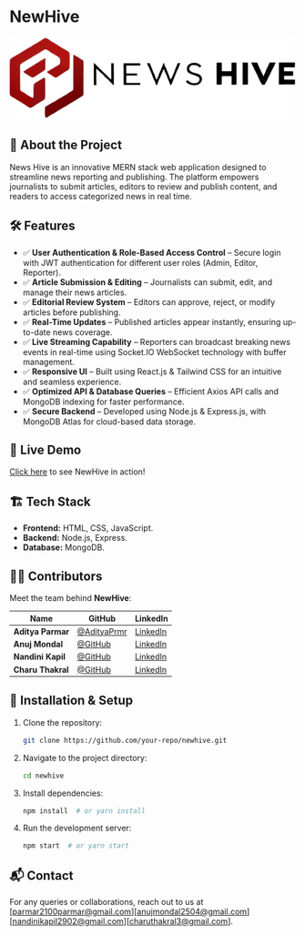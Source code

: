 # NewHive

![NewHive Banner](src/assets/logo.png)

## 🚀 About the Project
News Hive is an innovative MERN stack web application designed to streamline news reporting and publishing. The platform empowers journalists to submit articles, editors to review and publish content, and readers to access categorized news in real time.

## 🛠️ Features

- ✅ **User Authentication & Role-Based Access Control** – Secure login with JWT authentication for different user roles (Admin, Editor, Reporter).  
- ✅ **Article Submission & Editing** – Journalists can submit, edit, and manage their news articles.  
- ✅ **Editorial Review System** – Editors can approve, reject, or modify articles before publishing.  
- ✅ **Real-Time Updates** – Published articles appear instantly, ensuring up-to-date news coverage.
- ✅ **Live Streaming Capability** – Reporters can broadcast breaking news events in real-time using Socket.IO WebSocket technology with buffer management. 
- ✅ **Responsive UI** – Built using React.js & Tailwind CSS for an intuitive and seamless experience.  
- ✅ **Optimized API & Database Queries** – Efficient Axios API calls and MongoDB indexing for faster performance.  
- ✅ **Secure Backend** – Developed using Node.js & Express.js, with MongoDB Atlas for cloud-based data storage.
  
## 🔗 Live Demo
[Click here](https://adityaprmr.github.io/NewsHive/) to see NewHive in action!

## 🏗️ Tech Stack
- **Frontend:** HTML, CSS, JavaScript.
- **Backend:** Node.js, Express.
- **Database:** MongoDB.

## 👨‍💻 Contributors
Meet the team behind **NewHive**:

| Name | GitHub | LinkedIn |
|------|--------|---------|
| **Aditya Parmar** | [@AdityaPrmr](https://github.com/AdityaPrmr) | [LinkedIn](https://www.linkedin.com/in/adityaparmar-) |
| **Anuj Mondal** | [@GitHub](https://github.com/AnujMondal) | [LinkedIn](www.linkedin.com/in/anujmondal) |
| **Nandini Kapil** | [@GitHub](https://github.com/Nandini0029) | [LinkedIn](https://www.linkedin.com/in/nandini-kapil-3704b3242) |
| **Charu Thakral** | [@GitHub](https://github.com/CharuThakral03) | [LinkedIn](https://www.linkedin.com/in/charuthakral) |

## 📌 Installation & Setup
1. Clone the repository:
   ```sh
   git clone https://github.com/your-repo/newhive.git
   ```
2. Navigate to the project directory:
   ```sh
   cd newhive
   ```
3. Install dependencies:
   ```sh
   npm install  # or yarn install
   ```
4. Run the development server:
   ```sh
   npm start  # or yarn start
   ```



## 📬 Contact
For any queries or collaborations, reach out to us at [parmar2100parmar@gmail.com][anujmondal2504@gmail.com][nandinikapil2902@gmail.com][charuthakral3@gmail.com].
